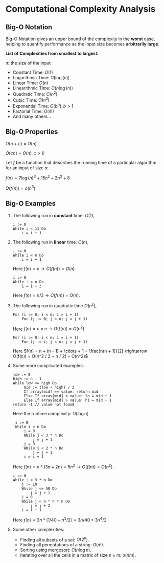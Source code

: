 # Computational Complexity Analysis

## Big-O Notation

Big-O Notation gives an upper bound of the complexity in the **worst** case, helping to quantify performance as the input size becomes **arbitrarily large**.

**List of Complexities from smallest to largest**:

$n$: the size of the input

- Constant Time: $O(1)$
- Logarithmic Time: $O(\log (n))$
- Linear Time: $O(n)$
- Linearithmic Time: $O(n\log (n))$
- Quadratic Time: $O(n^2)$
- Cubic Time: $O(n^3)$
- Exponential Time: $O(b^n), b > 1$
- Factorial Time: $O(n!)$
- And many others...

## Big-O Properties

$O(n + c) = O(n)$

$O(cn) = O(n), c > 0$

Let $f$ be a function that describes the running time of a particular algorithm for an input of size $n$:

$f(n) = 7 \log (n)^3 + 15 n^2 + 2 n^3 + 8$

$O(f(n)) = o(n^3)$

## Big-O Examples

1. The following run in **constant** time: $O(1)$,

    ```pseudocode
    i := 0
    While i < 11 Do
        i = i + 1
    ```

2. The following run in **linear** time: $O(n)$,

    ```pseudocode
    i := 0
    While i < n Do
        i = i + 1
    ```

    Here $f(n) = n \rightarrow O(f(n)) = O(n)$.

    ```pseudocode
    i := 0
    While i < n Do
        i = i + 3
    ```

    Here $f(n) = n / 3 \rightarrow O(f(n)) = O(n)$.

3. The following run in quadratic time $O(n^2)$,

    ```pseudocode
    For (i := 0; i < n; i = i + 1)
        For (j := 0; j < n; j = j + 1)
    ```

    Here $f(n) = n \times n \rightarrow O(f(n)) = O(n^2)$

    ```pseudocode
    For (i := 0; i < n; i = i + 1)
        For (j := i; j < n; j = j + 1)
    ```

    Here $f(n) = n + (n - 1) + \cdots + 1 = \frac{n(n + 1)}{2} \rightarrow O(f(n)) = O(n^2 / 2 + n / 2) = O(n^2)$

4. Some more complicated examples:

   ```pseudocode
   low := 0
   high := n - 1
   While low <= high Do
        mid := (low + high) / 2
        If array[mid] == value: return mid
        Else If array[mid] < value: lo = mid + 1
        Else If array[mid] > value: hi = mid - 1
   return -1 // value not found
   ```

   Here the runtime complexity: $O(\log n)$.

   ```pseudocode
    i := 0
    While i < n Do
        j = 0
        While j < 3 * n Do
            j = j + 1
        j = 0
        While j < 2 * n Do
            j = j + 1
        i = i + 1
    ```

    Here $f(n) = n * (3n + 2n) = 5n^2 \rightarrow O(f(n)) = O(n^2)$.

    ```pseudocode
    i := 0
    While i < 3 * n Do
        j := 10
        While j <= 50 Do
            j = j + 1
        j = 0
        While j < n * n * n Do
            j = j + 2
        i = i + 1
    ```

    Here $f(n) = 3n * (1 / 40 + n^3 / 2) = 3n / 40 + 3n^4 / 2$

5. Some other complexities:

    - Finding all subsets of a set: $O(2^n)$.
    - Finding all permutations of a string: $O(n!)$.
    - Sorting using mergesort: $O(n \log n)$.
    - Iterating over all the cells in a matrix of size $n \times m$: $o(nm)$.
